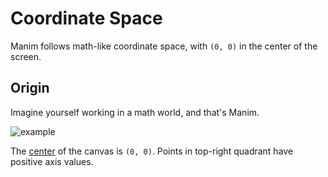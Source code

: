 # Coordinate Space

Manim follows math-like coordinate space, with `(0, 0)` in the center of the screen.


## Origin

Imagine yourself working in a math world, and that's Manim.

![example](VectorArrow)

The [center](PointProtocol/center) of the canvas is `(0, 0)`. Points in top-right quadrant have positive axis values.

